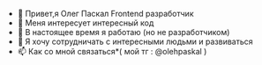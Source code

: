 - 👋 Привет,я Олег Паскал Frontend разработчик 
- 👀 Меня интересует интересный код
- 🌱 В настоящее время я работаю (но не разработчиком)
- 💞️ Я хочу сотрудничать с интересными людьми и развиваться 
- 📫 Как со мной связаться*( мой тг : @olehpaskal )
